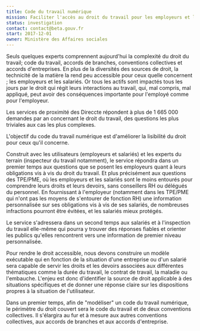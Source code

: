 ```yaml
---
title: Code du travail numérique
mission: Faciliter l'accès au droit du travail pour les employeurs et les employés.
status: investigation
contact: contact@beta.gouv.fr
start: 2017-12-01
owner: Ministère des Affaires sociales
---
```


Seuls quelques experts comprennent aujourd'hui la complexité du droit du travail; code du travail, accords de branches, conventions collectives et accords d'entreprises. En plus de la diversités des sources de droit, la technicité de la matière la rend peu accessible pour ceux quelle concernent ; les employeurs et les salariés. 
Or tous les actifs sont impactés tous les jours par le droit qui régit leurs interactions au travail, qui, mal compris, mal appliqué, peut avoir des conséquences importante pour l'employé comme pour l'employeur. 

Les services de proximité des Direccte répondent à plus de 1 665 000 demandes par an concernant le droit du travail, des questions les plus triviales aux cas les plus complexes. 

L'objectif du code du travail numérique est d'améliorer la lisibilité du droit pour ceux qu'il concerne. 

Construit avec les utilisateurs (employeurs et salariés) et les experts du terrain (inspecteur du travail notamment), le service répondra dans un premier temps aux questions que se posent les employeurs quant à leurs obligations vis à vis du droit du travail. Et plus précisément aux questions des TPE/PME, où les employeurs et les salariés sont le moins entourés pour comprendre leurs droits et leurs devoirs, sans conseillers RH ou délégués du personnel.
En fournissant à l'employeur (notamment dans les TPE/PME qui n'ont pas les moyens de s'entourer de fonction RH) une information personnalisée sur ses obligations vis à vis de ses salariés, de nombreuses infractions pourront être évitées, et les salariés mieux protégés.

Le service s'adressera dans un second temps aux salariés et à l'inspection du travail elle-même qui pourra y trouver des réponses fiables et orienter les publics qu'elles rencontrent vers une information de premier niveau personnalisée. 

Pour rendre le droit accessible, nous devons construire un modèle exécutable qui en fonction de la situation d'une entreprise ou d'un salarié sera capable de servir les droits et les devoirs associées aux différentes thématiques comme la durée du travail, le contrat de travail, la maladie ou l'embauche. L'enjeu est donc d'identifier la source de droit applicable à des situations spécifiques et de donner une réponse claire sur les dispositions propres à la situation de l'utilisateur. 

Dans un premier temps, afin de "modéliser" un code du travail numérique, le périmètre du droit couvert sera le code du travail et de deux conventions collectives. Il s'élargira au fur et à mesure aux autres conventions collectives, aux accords de branches et aux accords d'entreprise.
